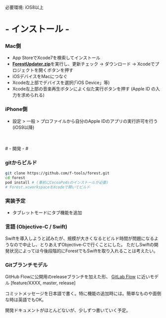 必要環境: iOS8以上

# - インストール - #


### Mac側

- App StoreでXcode7を検索してインストール
- [**ForestUpdater.zip**](https://github.com/f-tools/forest/releases/download/test_release/ForestUpdater.zip)を実行し、更新チェック -> ダウンロード -> Xcodeでプロジェクトを開くボタンを押す
- iOSデバイスをMacにつなぐ
- Xcode左上部でデバイスを選択(「iOS Device」等)
- Xcode左上部の音楽再生ボタンによく似た実行ボタンを押す (Apple ID の入力を求められる)

### iPhone側
- 設定 > 一般 > プロファイルから自分のApple IDのアプリの実行許可を行う(iOS9以降)


<br/>
<br/>
# - 開発 - #

### gitからビルド ###
```bash
git clone https://github.com/f-tools/forest.git
cd forest
pod install # (事前にCocoaPodsのインストールが必要)
# Forest.xcworkspaceをXcodeで開いてビルド
```


### 実装予定
* タブレットモードにタブ機能を追加

### 言語 (Objective-C / Swift)

Swiftを導入しようと試みたが、規模が大きくなるとビルド時間が問題になるようなので中止し、とりあえずObjective-Cで行くことにした。
ただしSwiftの開発状況によっては今後段階的にForestでもSwiftを取り入れることは考えたい。

### Gitブランチモデル

GitHub Flowに公開用のreleaseブランチを加えた形、 [GitLab Flow](http://postd.cc/gitlab-flow/) に近いモデル
\[feature/XXXX, master, release\]

コミットメッセージを日本語で書く。特に機能の追加時には。簡単なものや面倒な時は英語でもOK。

開発ドキュメントがほとんどないが、少しずつ書いていく予定。
